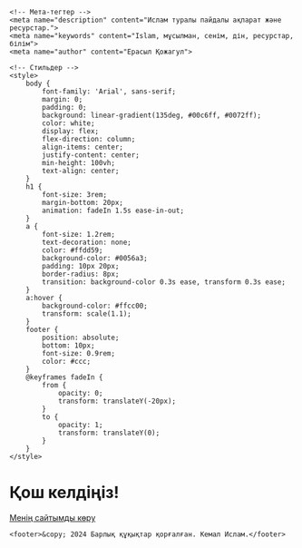 <!DOCTYPE html>
<html lang="kk">
<head>
    <meta charset="UTF-8">
    <meta name="viewport" content="width=device-width, initial-scale=1.0">
    <title>Islam Site</title>

    <!-- Мета-тегтер -->
    <meta name="description" content="Ислам туралы пайдалы ақпарат және ресурстар.">
    <meta name="keywords" content="Islam, мұсылман, сенім, дін, ресурстар, білім">
    <meta name="author" content="Ерасыл Қожагул">

    <!-- Стильдер -->
    <style>
        body {
            font-family: 'Arial', sans-serif;
            margin: 0;
            padding: 0;
            background: linear-gradient(135deg, #00c6ff, #0072ff);
            color: white;
            display: flex;
            flex-direction: column;
            align-items: center;
            justify-content: center;
            min-height: 100vh;
            text-align: center;
        }
        h1 {
            font-size: 3rem;
            margin-bottom: 20px;
            animation: fadeIn 1.5s ease-in-out;
        }
        a {
            font-size: 1.2rem;
            text-decoration: none;
            color: #ffdd59;
            background-color: #0056a3;
            padding: 10px 20px;
            border-radius: 8px;
            transition: background-color 0.3s ease, transform 0.3s ease;
        }
        a:hover {
            background-color: #ffcc00;
            transform: scale(1.1);
        }
        footer {
            position: absolute;
            bottom: 10px;
            font-size: 0.9rem;
            color: #ccc;
        }
        @keyframes fadeIn {
            from {
                opacity: 0;
                transform: translateY(-20px);
            }
            to {
                opacity: 1;
                transform: translateY(0);
            }
        }
    </style>
</head>
<body>
    <h1>Қош келдіңіз!</h1>
    <a href="https://islamkemal797.wixsite.com/my-site-1" target="_blank">Менің сайтымды көру</a>

    <footer>&copy; 2024 Барлық құқықтар қорғалған. Кемал Ислам.</footer>
</body>
</html>
